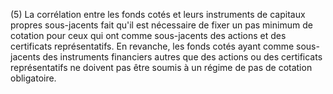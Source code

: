 (5) La corrélation entre les fonds cotés et leurs instruments de capitaux propres sous-jacents fait qu'il est nécessaire de fixer un pas minimum de cotation pour ceux qui ont comme sous-jacents des actions et des certificats représentatifs. En revanche, les fonds cotés ayant comme sous-jacents des instruments financiers autres que des actions ou des certificats représentatifs ne doivent pas être soumis à un régime de pas de cotation obligatoire.